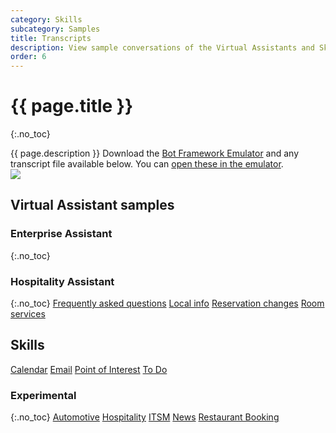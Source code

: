 ```yaml
---
category: Skills
subcategory: Samples
title: Transcripts
description: View sample conversations of the Virtual Assistants and Skills.
order: 6
---
```


# {{ page.title }}
{:.no_toc}

<div class="row">
<div class="col">
{{ page.description }} Download the <a href="https://aka.ms/botframework-emulator">Bot Framework Emulator</a> and any transcript file available below. You can <a href="https://docs.microsoft.com/en-us/azure/bot-service/bot-builder-debug-transcript?view=azure-bot-service-4.0#retrieving-a-bot-transcript-file">open these in the emulator</a>.
</div>
<div class="col">
<img src="{{site.baseurl}}/assets/images/emulator-sample-transcript.png">
</div>
</div>

## Virtual Assistant samples
### Enterprise Assistant
{:.no_toc}

### Hospitality Assistant
{:.no_toc}
<a class="btn btn-primary" href="{{site.baseurl}}/assets/transcripts/hospitalitysample-faqs.transcript">Frequently asked questions</a>
<a class="btn btn-primary" href="{{site.baseurl}}/assets/transcripts/hospitalitysample-localinfo.transcript">Local info</a>
<a class="btn btn-primary" href="{{site.baseurl}}/assets/transcripts/hospitalitysample-reservationchanges.transcript">Reservation changes</a>
<a class="btn btn-primary" href="{{site.baseurl}}/assets/transcripts/hospitalitysample-roomservices.transcript">Room services</a>

## Skills
<a class="btn btn-primary" href="{{site.baseurl}}/assets/transcripts/skills-calendar.transcript">Calendar</a>
<a class="btn btn-primary" href="{{site.baseurl}}/assets/transcripts/skills-email.transcript">Email</a>
<a class="btn btn-primary" href="{{site.baseurl}}/assets/transcripts/skills-pointofinterest.transcript">Point of Interest</a>
<a class="btn btn-primary" href="{{site.baseurl}}/assets/transcripts/skills-todo.transcript">To Do</a>

### Experimental
{:.no_toc}
<a class="btn btn-primary" href="{{site.baseurl}}/assets/transcripts/skills-automotive.transcript">Automotive</a>
<a class="btn btn-primary" href="{{site.baseurl}}/assets/transcripts/skills-hospitality.transcript">Hospitality</a>
<a class="btn btn-primary" href="{{site.baseurl}}/assets/transcripts/skills-itsm.transcript">ITSM</a>
<a class="btn btn-primary" href="{{site.baseurl}}/assets/transcripts/skills-news.transcript">News</a>
<a class="btn btn-primary" href="{{site.baseurl}}/assets/transcripts/skills-restaurantbooking.transcript">Restaurant Booking</a>

